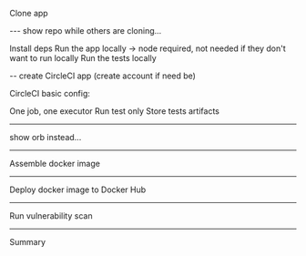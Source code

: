 Clone app

--- show repo while others are cloning...


Install deps
Run the app locally -> node required, not needed if they don't want to run locally
Run the tests locally

-- create CircleCI app (create account if need be)

CircleCI basic config:

One job, one executor
Run test only
Store tests artifacts


--- 

show orb instead...

---

Assemble docker image

---

Deploy docker image to Docker Hub

---

Run vulnerability scan

---

Summary